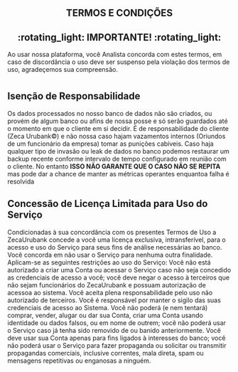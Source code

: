 <h2 align="center">TERMOS E CONDIÇÕES </h2>

<h2 align="center"> :rotating_light: IMPORTANTE!  :rotating_light: </h2>
Ao usar nossa plataforma, você Analista concorda com estes termos, em caso de discordância o uso deve ser suspenso pela violação dos termos de uso, agradeçemos sua compreensão.

#

## Isenção de Responsabilidade
Os dados processados no nosso banco de dados não são criados, ou provém de algum banco ou afins de nossa posse e só serão guardados até o momento em que o cliente em si decidir. É de responsabilidade do cliente (Zeca Urubank©) e não nossa caso hajam vazamentos internos (Oriundos de um funcionário da empresa) tomar as punições cabíveis. Caso haja qualquer tipo de invasão ou leak de dados no banco podemos restaurar um backup recente conforme intervalo de tempo configurado em reunião com o cliente. No entanto **ISSO NÃO GARANTE QUE O CASO NÃO SE REPITA** mas pode dar a chance de manter as métricas operantes enquantoa falha é resolvida

## Concessão de Licença Limitada para Uso do Serviço
Condicionadas à sua concordância com os presentes Termos de Uso a ZecaUrubank concede a você uma licença exclusiva, intransferível, para o acesso e uso do Serviço para seus fins de análise necessárias ao banco. Você concorda em não usar o Serviço para nenhuma outra finalidade. Aplicam-se as seguintes restrições ao uso do Serviço: Você não está autorizado a criar uma Conta ou acessar o Serviço caso não seja concedido as credenciais de acesso a você; você deve negar o acesso à terceiros que não sejam funcionários do ZecaUrubank e possuam autorização de acessoa ao sistema. Você aceita plena responsabilidade pelo uso não autorizado de terceiros. Você é responsável por manter o sigilo das suas credenciais de acesso ao Sistema. Você não poderá (e nem tentará) comprar, vender, alugar ou dar sua Conta, criar uma Conta usando identidade ou dados falsos, ou em nome de outrem; você não poderá usar o Serviço caso já tenha sido removido de ou banido anteriormente. Você deve usar sua Conta apenas para fins ligados à interesses do banco; você não poderá usar o Serviço para fazer propaganda ou solicitar ou transmitir propagandas comerciais, inclusive correntes, mala direta, spam ou mensagens repetitivas ou enganosas a ninguém.
